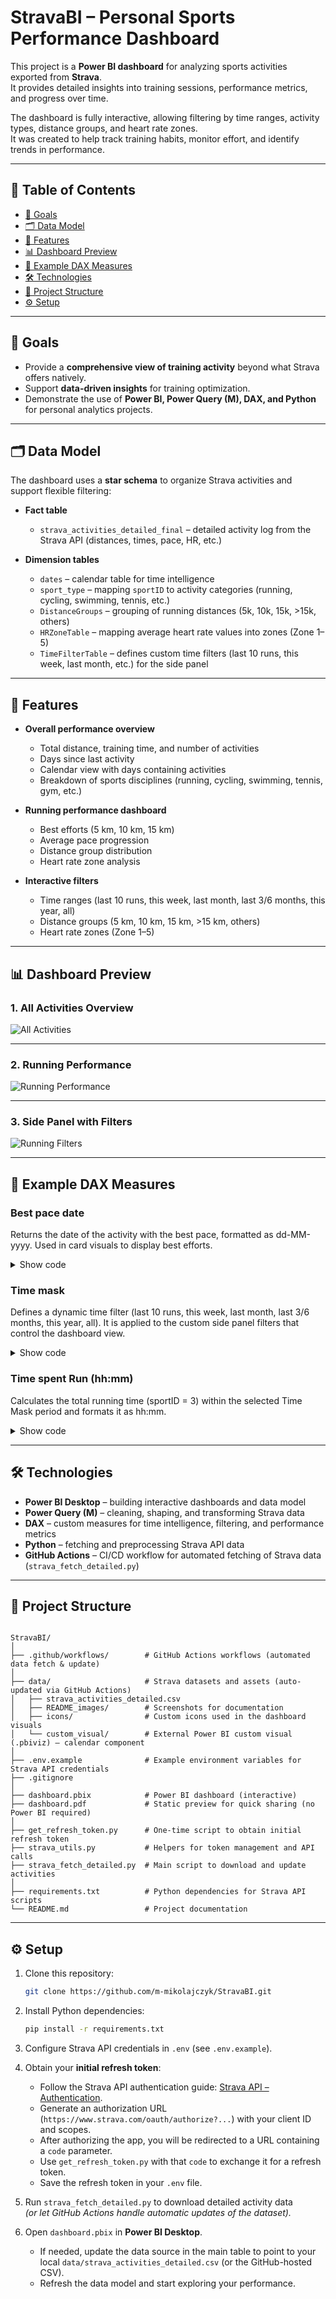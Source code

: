# StravaBI – Personal Sports Performance Dashboard

This project is a **Power BI dashboard** for analyzing sports activities exported from **Strava**.  
It provides detailed insights into training sessions, performance metrics, and progress over time.  

The dashboard is fully interactive, allowing filtering by time ranges, activity types, distance groups, and heart rate zones.  
It was created to help track training habits, monitor effort, and identify trends in performance.

---

## 📑 Table of Contents
- [🎯 Goals](#-goals)
- [🗂️ Data Model](#%EF%B8%8F-data-model)
- [🚀 Features](#-features)
- [📊 Dashboard Preview](#-dashboard-preview)
- [📐 Example DAX Measures](#-example-dax-measures)
- [🛠️ Technologies](#%EF%B8%8F-technologies)
- [📂 Project Structure](#-project-structure)
- [⚙️ Setup](#%EF%B8%8F-setup)

---

## 🎯 Goals

- Provide a **comprehensive view of training activity** beyond what Strava offers natively.
- Support **data-driven insights** for training optimization.
- Demonstrate the use of **Power BI, Power Query (M), DAX, and Python** for personal analytics projects.

---

## 🗂️ Data Model

The dashboard uses a **star schema** to organize Strava activities and support flexible filtering:

- **Fact table**  
  - `strava_activities_detailed_final` – detailed activity log from the Strava API (distances, times, pace, HR, etc.)

- **Dimension tables**  
  - `dates` – calendar table for time intelligence  
  - `sport_type` – mapping `sportID` to activity categories (running, cycling, swimming, tennis, etc.)  
  - `DistanceGroups` – grouping of running distances (5k, 10k, 15k, >15k, others)  
  - `HRZoneTable` – mapping average heart rate values into zones (Zone 1–5)  
  - `TimeFilterTable` – defines custom time filters (last 10 runs, this week, last month, etc.) for the side panel  


---

## 🚀 Features

- **Overall performance overview**
  - Total distance, training time, and number of activities
  - Days since last activity
  - Calendar view with days containing activities
  - Breakdown of sports disciplines (running, cycling, swimming, tennis, gym, etc.)

- **Running performance dashboard**
  - Best efforts (5 km, 10 km, 15 km)
  - Average pace progression
  - Distance group distribution
  - Heart rate zone analysis

- **Interactive filters**
  - Time ranges (last 10 runs, this week, last month, last 3/6 months, this year, all)
  - Distance groups (5 km, 10 km, 15 km, >15 km, others)
  - Heart rate zones (Zone 1–5)

---

## 📊 Dashboard Preview

### 1. All Activities Overview
![All Activities](data/README_images/1.png)

---

### 2. Running Performance
![Running Performance](data/README_images/2.png)

---

### 3. Side Panel with Filters
![Running Filters](data/README_images/3.png)

---

## 📐 Example DAX Measures

### Best pace date
Returns the date of the activity with the best pace, formatted as dd-MM-yyyy. Used in card visuals to display best efforts.

<details>
<summary>Show code</summary>

```DAX
Best Pace Date = 
CALCULATE(
    FORMAT(
        MAX('strava_activities_detailed_final'[start_date]),
        "dd-MM-yyyy"
    ),
    TOPN(
        1,
        'strava_activities_detailed_final',
        'strava_activities_detailed_final'[Best Pace (s/km)], ASC
    )
)
```
</details>


### Time mask  
Defines a dynamic time filter (last 10 runs, this week, last month, last 3/6 months, this year, all). It is applied to the custom side panel filters that control the dashboard view.

<details>
<summary>Show code</summary>

```DAX
Time Mask = 
VAR _sel = SELECTEDVALUE(TimeFilterTable[FilterID], 9)
VAR _axisDate = MAX('strava_activities_detailed_final'[start_date])

VAR _today = TODAY()

-- day of week (Monday=1)
VAR _dow = WEEKDAY(_today, 2)
VAR _sow = _today - (_dow - 1)   -- start of week (Monday)
VAR _eow = _sow + 6              -- end of week (Sunday)

-- month boundaries
VAR _thisMoStart = DATE(YEAR(_today), MONTH(_today), 1)
VAR _thisMoEnd   = EOMONTH(_today, 0)

-- without the current month
VAR _prevMoStart = DATE(YEAR(EDATE(_today, -1)), MONTH(EDATE(_today, -1)), 1)
VAR _prevMoEnd   = EOMONTH(_today, -1)

VAR _last3Start = DATE(YEAR(EDATE(_today, -3)), MONTH(EDATE(_today, -3)), 1)
VAR _last3End   = EOMONTH(_today, -1)

VAR _last6Start = DATE(YEAR(EDATE(_today, -6)), MONTH(EDATE(_today, -6)), 1)
VAR _last6End   = EOMONTH(_today, -1)

-- year
VAR _thisYearStart = DATE(YEAR(_today), 1, 1)

RETURN
SWITCH(
    _sel,
    1, -- Last 10 runs
            IF(
        RANKX(
            FILTER(ALL('strava_activities_detailed_final'), 'strava_activities_detailed_final'[sportID] = 3),
            CALCULATE(MAX('strava_activities_detailed_final'[start_date])),
            ,
            DESC
        ) <= 10,
        1,
        0),

    2, IF(_axisDate >= _sow && _axisDate <= _eow, 1, 0),                 -- This week
    3, IF(_axisDate >= _sow-7 && _axisDate <= _sow-1, 1, 0),             -- Last week
    4, IF(_axisDate >= _thisMoStart && _axisDate <= _thisMoEnd, 1, 0),   -- This month
    5, IF(_axisDate >= _prevMoStart && _axisDate <= _prevMoEnd, 1, 0),   -- Last month
    6, IF(_axisDate >= _last3Start && _axisDate <= _last3End, 1, 0),     -- Last 3 months
    7, IF(_axisDate >= _last6Start && _axisDate <= _last6End, 1, 0),     -- Last 6 months
    8, IF(_axisDate >= _thisYearStart && _axisDate <= _today, 1, 0),     -- This year
    9, 1                                                                 -- All
)

```
</details>

### Time spent Run (hh:mm)  
Calculates the total running time (sportID = 3) within the selected Time Mask period and formats it as hh:mm.

<details>
<summary>Show code</summary>

```DAX
Time spent Run (hh:mm) = 
VAR totTime =
    CALCULATE(
        SUM(strava_activities_detailed_final[moving_time_h]),
        FILTER(strava_activities_detailed_final,
            strava_activities_detailed_final[sportID] = 3
                && [Time Mask] = 1
        )
    )
VAR safeTotTime = COALESCE(totTime, 0)
VAR hours = INT(safeTotTime)
VAR mins = ROUND((safeTotTime - hours) * 60, 0)
RETURN FORMAT(hours, "00") & ":" & FORMAT(mins, "00")
```
</details>

---

## 🛠️ Technologies

- **Power BI Desktop** – building interactive dashboards and data model
- **Power Query (M)** – cleaning, shaping, and transforming Strava data
- **DAX** – custom measures for time intelligence, filtering, and performance metrics
- **Python** – fetching and preprocessing Strava API data
- **GitHub Actions** – CI/CD workflow for automated fetching of Strava data (`strava_fetch_detailed.py`)

---

## 📂 Project Structure

```text

StravaBI/
│
├── .github/workflows/        # GitHub Actions workflows (automated data fetch & update)
│
├── data/                     # Strava datasets and assets (auto-updated via GitHub Actions)
│   ├── strava_activities_detailed.csv
│   ├── README_images/        # Screenshots for documentation
│   ├── icons/                # Custom icons used in the dashboard visuals
│   └── custom_visual/        # External Power BI custom visual (.pbiviz) – calendar component
│
├── .env.example              # Example environment variables for Strava API credentials
├── .gitignore
│
├── dashboard.pbix            # Power BI dashboard (interactive)
├── dashboard.pdf             # Static preview for quick sharing (no Power BI required)
│
├── get_refresh_token.py      # One-time script to obtain initial refresh token
├── strava_utils.py           # Helpers for token management and API calls
├── strava_fetch_detailed.py  # Main script to download and update activities
│
├── requirements.txt          # Python dependencies for Strava API scripts
└── README.md                 # Project documentation

```

---

## ⚙️ Setup

1. Clone this repository:
   ```bash
   git clone https://github.com/m-mikolajczyk/StravaBI.git
   ```

2. Install Python dependencies:
   ```bash
   pip install -r requirements.txt
   ```

3. Configure Strava API credentials in `.env` (see `.env.example`).

4. Obtain your **initial refresh token**:
   - Follow the Strava API authentication guide: [Strava API – Authentication](https://developers.strava.com/docs/authentication/).  
   - Generate an authorization URL (`https://www.strava.com/oauth/authorize?...`) with your client ID and scopes.  
   - After authorizing the app, you will be redirected to a URL containing a `code` parameter.  
   - Use `get_refresh_token.py` with that `code` to exchange it for a refresh token.  
   - Save the refresh token in your `.env` file.

5. Run `strava_fetch_detailed.py` to download detailed activity data  
   *(or let GitHub Actions handle automatic updates of the dataset).*

6. Open `dashboard.pbix` in **Power BI Desktop**.  
   - If needed, update the data source in the main table to point to your local `data/strava_activities_detailed.csv` (or the GitHub-hosted CSV).  
   - Refresh the data model and start exploring your performance.
